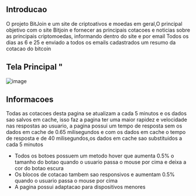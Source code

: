 ## Introducao
O projeto BitJoin e um site de criptoativos e moedas em geral,O principal objetivo com o site Bitjoin e fornecer as principais cotacoes e noticias sobre as principais criptomoedas, informando dentro do site e por email
Todos os dias as 6 e 25 e enviado a todos os emails cadastrados um resumo da cotacao do bitcoin

## Tela Principal "
![image](https://github.com/user-attachments/assets/e264a17d-34a2-45f9-93ca-6400e088e34b)
## Informacoes 
Todas as cotacoes desta pagina se atualizam a cada 5 minutos e os dados sao salvos em cache, isso faz a pagina ter uma maior rapidez e velocidade nas respostas ao usuario, a pagina possui um tempo de resposta sem os dados em cache de 0.65 milisegundos
e com os dados em cache o tempo de resposta e de 40 milisegundos,os dados em cache sao substituidos a cada 5 minutos 

- Todos os botoes possuem um metodo hover que aumenta 0.5% o tamanho do botao quando o usuario passa o mouse por cima e deixa a cor do botao escura
- Os blocos de cotacao tambem sao responsivos e aumentam 0.5% quando o usuario passa o mouse por cima
- A pagina possui adaptacao para dispositivos menores 
